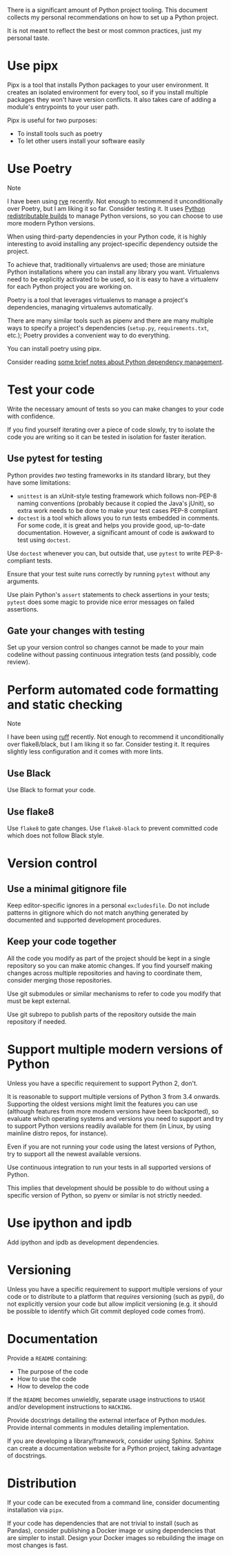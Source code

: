 There is a significant amount of Python project tooling. This document collects my personal recommendations on how to set up a Python project.

It is not meant to reflect the best or most common practices, just my personal taste.

# Use pipx

Pipx is a tool that installs Python packages to your user environment. It creates an isolated environment for every tool, so if you install multiple packages they won't have version conflicts. It also takes care of adding a module's entrypoints to your user path.

Pipx is useful for two purposes:

* To install tools such as poetry
* To let other users install your software easily

# Use Poetry

> [!NOTE]
> I have been using [rye](https://rye.astral.sh/) recently.
> Not enough to recommend it unconditionally over Poetry, but I am liking it so far.
> Consider testing it.
> It uses [Python redistributable builds](https://github.com/indygreg/python-build-standalone) to manage Python versions, so you can choose to use more modern Python versions.

When using third-party dependencies in your Python code, it is highly interesting to avoid installing any project-specific dependency outside the project.

To achieve that, traditionally virtualenvs are used; those are miniature Python installations where you can install any library you want. Virtualenvs need to be explicitly activated to be used, so it is easy to have a virtualenv for each Python project you are working on.

Poetry is a tool that leverages virtualenvs to manage a project's dependencies, managing virtualenvs automatically.

There are many similar tools such as pipenv and there are many multiple ways to specify a project's dependencies (`setup.py`, `requirements.txt`, etc.); Poetry provides a convenient way to do everything.

You can install poetry using pipx.

Consider reading [some brief notes about Python dependency management](dependency_handling.md).

# Test your code

Write the necessary amount of tests so you can make changes to your code with confidence.

If you find yourself iterating over a piece of code slowly, try to isolate the code you are writing so it can be tested in isolation for faster iteration.

## Use pytest for testing

Python provides *two* testing frameworks in its standard library, but they have some limitations:

* `unittest` is an xUnit-style testing framework which follows non-PEP-8 naming conventions (probably because it copied the Java's jUnit), so extra work needs to be done to make your test cases PEP-8 compliant
* `doctest` is a tool which allows you to run tests embedded in comments. For some code, it is great and helps you provide good, up-to-date documentation. However, a significant amount of code is awkward to test using `doctest`.

Use `doctest` whenever you can, but outside that, use `pytest` to write PEP-8-compliant tests.

Ensure that your test suite runs correctly by running `pytest` without any arguments.

Use plain Python's `assert` statements to check assertions in your tests; `pytest` does some magic to provide nice error messages on failed assertions.

## Gate your changes with testing

Set up your version control so changes cannot be made to your main codeline without passing continuous integration tests (and possibly, code review).

# Perform automated code formatting and static checking

> [!NOTE]
> I have been using [ruff](https://github.com/astral-sh/ruff) recently.
> Not enough to recommend it unconditionally over flake8/black, but I am liking it so far.
> Consider testing it.
> It requires slightly less configuration and it comes with more lints.

## Use Black

Use Black to format your code.

## Use flake8

Use `flake8` to gate changes. Use `flake8-black` to prevent committed code which does not follow Black style.

# Version control

## Use a minimal gitignore file

Keep editor-specific ignores in a personal `excludesfile`. Do not include patterns in gitignore which do not match anything generated by documented and supported development procedures.

## Keep your code together

All the code you modify as part of the project should be kept in a single repository so you can make atomic changes. If you find yourself making changes across multiple repositories and having to coordinate them, consider merging those repositories.

Use git submodules or similar mechanisms to refer to code you modify that must be kept external.

Use git subrepo to publish parts of the repository outside the main repository if needed.

# Support multiple modern versions of Python

Unless you have a specific requirement to support Python 2, don't.

It is reasonable to support multiple versions of Python 3 from 3.4 onwards. Supporting the oldest versions might limit the features you can use (although features from more modern versions have been backported), so evaluate which operating systems and versions you need to support and try to support Python versions readily available for them (in Linux, by using mainline distro repos, for instance).

Even if you are not running your code using the latest versions of Python, try to support all the newest available versions.

Use continuous integration to run your tests in all supported versions of Python.

This implies that development should be possible to do without using a specific version of Python, so pyenv or similar is not strictly needed.

# Use ipython and ipdb

Add ipython and ipdb as development dependencies.

# Versioning

Unless you have a specific requirement to support multiple versions of your code or to distribute to a platform that *requires* versioning (such as pypi), do not explicitly version your code but allow implicit versioning (e.g. it should be possible to identify which Git commit deployed code comes from).

# Documentation

Provide a `README` containing:

* The purpose of the code
* How to use the code
* How to develop the code

If the `README` becomes unwieldly, separate usage instructions to `USAGE` and/or development instructions to `HACKING`.

Provide docstrings detailing the external interface of Python modules. Provide internal comments in modules detailing implementation.

If you are developing a library/framework, consider using Sphinx. Sphinx can create a documentation website for a Python project, taking advantage of docstrings.

# Distribution

If your code can be executed from a command line, consider documenting installation via `pipx`.

If your code has dependencies that are not trivial to install (such as Pandas), consider publishing a Docker image or using dependencies that are simpler to install. Design your Docker images so rebuilding the image on most changes is fast.
